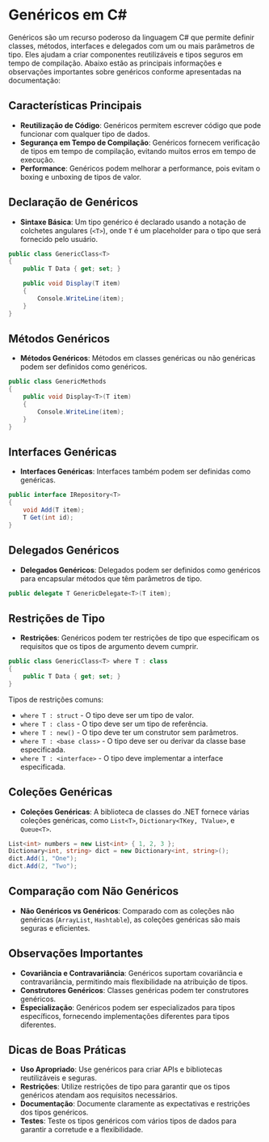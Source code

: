 
# Genéricos em C#

Genéricos são um recurso poderoso da linguagem C# que permite definir classes, métodos, interfaces e delegados com um ou mais parâmetros de tipo. Eles ajudam a criar componentes reutilizáveis e tipos seguros em tempo de compilação. Abaixo estão as principais informações e observações importantes sobre genéricos conforme apresentadas na documentação:

## Características Principais
- **Reutilização de Código**: Genéricos permitem escrever código que pode funcionar com qualquer tipo de dados.
- **Segurança em Tempo de Compilação**: Genéricos fornecem verificação de tipos em tempo de compilação, evitando muitos erros em tempo de execução.
- **Performance**: Genéricos podem melhorar a performance, pois evitam o boxing e unboxing de tipos de valor.

## Declaração de Genéricos
- **Sintaxe Básica**: Um tipo genérico é declarado usando a notação de colchetes angulares (`<T>`), onde `T` é um placeholder para o tipo que será fornecido pelo usuário.
```csharp
public class GenericClass<T>
{
    public T Data { get; set; }

    public void Display(T item)
    {
        Console.WriteLine(item);
    }
}
```

## Métodos Genéricos
- **Métodos Genéricos**: Métodos em classes genéricas ou não genéricas podem ser definidos como genéricos.
```csharp
public class GenericMethods
{
    public void Display<T>(T item)
    {
        Console.WriteLine(item);
    }
}
```

## Interfaces Genéricas
- **Interfaces Genéricas**: Interfaces também podem ser definidas como genéricas.
```csharp
public interface IRepository<T>
{
    void Add(T item);
    T Get(int id);
}
```

## Delegados Genéricos
- **Delegados Genéricos**: Delegados podem ser definidos como genéricos para encapsular métodos que têm parâmetros de tipo.
```csharp
public delegate T GenericDelegate<T>(T item);
```

## Restrições de Tipo
- **Restrições**: Genéricos podem ter restrições de tipo que especificam os requisitos que os tipos de argumento devem cumprir.
```csharp
public class GenericClass<T> where T : class
{
    public T Data { get; set; }
}
```

Tipos de restrições comuns:
- `where T : struct` - O tipo deve ser um tipo de valor.
- `where T : class` - O tipo deve ser um tipo de referência.
- `where T : new()` - O tipo deve ter um construtor sem parâmetros.
- `where T : <base class>` - O tipo deve ser ou derivar da classe base especificada.
- `where T : <interface>` - O tipo deve implementar a interface especificada.

## Coleções Genéricas
- **Coleções Genéricas**: A biblioteca de classes do .NET fornece várias coleções genéricas, como `List<T>`, `Dictionary<TKey, TValue>`, e `Queue<T>`.
```csharp
List<int> numbers = new List<int> { 1, 2, 3 };
Dictionary<int, string> dict = new Dictionary<int, string>();
dict.Add(1, "One");
dict.Add(2, "Two");
```

## Comparação com Não Genéricos
- **Não Genéricos vs Genéricos**: Comparado com as coleções não genéricas (`ArrayList`, `Hashtable`), as coleções genéricas são mais seguras e eficientes.

## Observações Importantes
- **Covariância e Contravariância**: Genéricos suportam covariância e contravariância, permitindo mais flexibilidade na atribuição de tipos.
- **Construtores Genéricos**: Classes genéricas podem ter construtores genéricos.
- **Especialização**: Genéricos podem ser especializados para tipos específicos, fornecendo implementações diferentes para tipos diferentes.

## Dicas de Boas Práticas
- **Uso Apropriado**: Use genéricos para criar APIs e bibliotecas reutilizáveis e seguras.
- **Restrições**: Utilize restrições de tipo para garantir que os tipos genéricos atendam aos requisitos necessários.
- **Documentação**: Documente claramente as expectativas e restrições dos tipos genéricos.
- **Testes**: Teste os tipos genéricos com vários tipos de dados para garantir a corretude e a flexibilidade.
